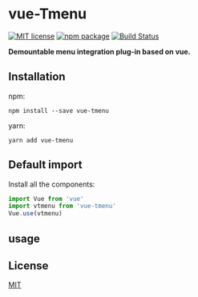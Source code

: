 # vue-Tmenu
[![MIT license](https://img.shields.io/dub/l/vibe-d.svg)](https://github.com/t496971418/vue-Tmenu/blob/master/LICENSE)
[![npm package](https://img.shields.io/npm/v/vue-tmenu/next.svg?style=flat-square)](https://www.npmjs.com/package/vue-tmenu)
[![Build Status](https://travis-ci.com/t496971418/vue-Tmenu.svg?branch=master)](https://travis-ci.com/t496971418/vue-Tmenu)

**Demountable menu integration plug-in based on vue.**



## Installation

npm:

`npm install --save vue-tmenu`

yarn:

`yarn add vue-tmenu`

## Default import

Install all the components:
```js
import Vue from 'vue'
import vtmenu from 'vue-tmenu'
Vue.use(vtmenu)
```

## usage


## License

[MIT](http://opensource.org/licenses/MIT)

